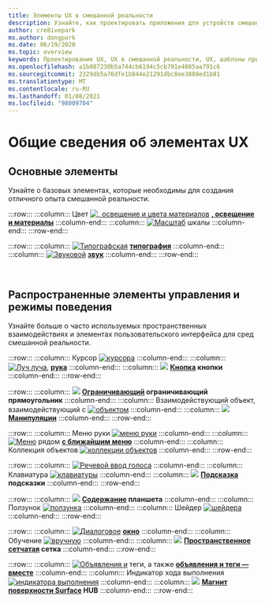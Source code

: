 ```yaml
---
title: Элементы UX в смешанной реальности
description: Узнайте, как проектировать приложения для устройств смешанной реальности с помощью базовых элементов, общих элементов управления и поведений.
author: cre8ivepark
ms.author: dongpark
ms.date: 06/19/2020
ms.topic: overview
keywords: Проектирование UX, UX в смешанной реальности, UX, шаблоны приложений, элементы управления, стиль, HoloLens, взаимодействие, пространственное взаимодействие, пространственный пользовательский интерфейс, элементы UX, варианты поведения, стандартные блоки, типографские цвета, гарнитура смешанной реальности, гарнитура Windows Mixed Reality, гарнитура виртуальной реальности, HoloLens, МРТК, набор средств смешанной реальности
ms.openlocfilehash: a1b087230b5a744cb6194c5cb791e4085aa791c6
ms.sourcegitcommit: 2329db5a76dfe1b844e21291dbc8ee3888ed1b81
ms.translationtype: MT
ms.contentlocale: ru-RU
ms.lasthandoff: 01/08/2021
ms.locfileid: "98009704"
---
```

# <a name="ux-elements-overview"></a>Общие сведения об элементах UX

## <a name="foundational-elements"></a>Основные элементы

Узнайте о базовых элементах, которые необходимы для создания отличного опыта смешанной реальности.

:::row:::
    :::column:::
       Цвет [ ![ , освещение и цвета материалов](images/640px-fragments.png)](color-light-and-materials.md) **[, освещение и материалы](color-light-and-materials.md)**
    :::column-end:::
    :::column:::
       [ ![ Масштаб](images/volvo-cars-microsoft-hololens-experience01-640px.png)](scale.md) шкалы **[](scale.md)**
    :::column-end:::
:::row-end:::

:::row:::
    :::column:::
       [ ![ Типографская](images/typography-cover.png)](typography.md) **[типография](typography.md)**
    :::column-end:::
    :::column:::
       [ ![ Звуковой](images/spatialaudio.png)](spatial-sound-design.md) **[звук](spatial-sound-design.md)**
    :::column-end:::
:::row-end:::

<br>

## <a name="common-controls-and-behaviors"></a>Распространенные элементы управления и режимы поведения

Узнайте больше о часто используемых пространственных взаимодействиях и элементах пользовательского интерфейса для сред смешанной реальности.

:::row:::
    :::column:::
       Курсор [ ![ курсора](images/UX_Hero_Cursor.jpg)](cursors.md) **[](cursors.md)**
    :::column-end:::
    :::column:::
       [ ![ Луч луча,](images/UX_Hero_HandRay.jpg)](point-and-commit.md) **[рука](point-and-commit.md)**
    :::column-end:::
    :::column:::
       [ ![](images/UX_Hero_Button.jpg)](button.md) **[Кнопка](button.md) кнопки**
    :::column-end:::
:::row-end:::

:::row:::
    :::column:::
       [ ![](images/UX_Hero_BoundingBox.jpg)](app-bar-and-bounding-box.md) **[Ограничивающий](app-bar-and-bounding-box.md) ограничивающий прямоугольник**
    :::column-end:::
    :::column:::
       Взаимодействующий объект, взаимодействующий с [ ![ объектом](images/UX_Hero_Interactable.jpg)](interactable-object.md) **[](interactable-object.md)**
    :::column-end:::
    :::column:::
       [ ![](images/UX_Hero_Manipulation.jpg)](direct-manipulation.md) **[Манипуляции](direct-manipulation.md)**
    :::column-end:::
:::row-end:::

:::row:::
    :::column:::
       Меню руки [ ![ меню руки](images/UX_Hero_HandMenu.jpg)](hand-menu.md) **[](hand-menu.md)**
    :::column-end:::
    :::column:::
       [ ![ Меню](images/UX_Hero_NearMenu.jpg)](near-menu.md) рядом **[с ближайшим меню](near-menu.md)**
    :::column-end:::
    :::column:::
       Коллекция объектов [ ![ коллекции объектов](images/UX_Hero_ObjectCollection.jpg)](object-collection.md) **[](object-collection.md)**
    :::column-end:::
:::row-end:::

:::row:::
    :::column:::
       [ ![ Речевой ввод голоса](images/UX_Hero_VoiceCommand.jpg)](voice-input.md) **[](voice-input.md)**
    :::column-end:::
    :::column:::
       Клавиатура [ ![ клавиатуры](images/UX_Hero_Keyboard.jpg)](keyboard.md) **[](keyboard.md)**
    :::column-end:::
    :::column:::
       [ ![](images/UX_Hero_Tooltip.jpg)](tooltip.md) **[Подсказка](tooltip.md) подсказки**
    :::column-end:::
:::row-end:::

:::row:::
    :::column:::
       [ ![](images/UX_Hero_Slate.jpg)](slate.md) **[Содержание](slate.md) планшета**
    :::column-end:::
    :::column:::
       Ползунок [ ![ ползунка](images/UX_Hero_Slider.jpg)](slider.md) **[](slider.md)**
    :::column-end:::
    :::column:::
        Шейдер [ ![ шейдера](images/UX_Hero_StandardShader.jpg)](shader.md) **[](shader.md)**
    :::column-end:::
:::row-end:::

:::row:::
    :::column:::
       [ ![ Диалоговое](images/MRTK_UX_Dialog.jpg)](dialog-ui.md) **[окно](dialog-ui.md)**
    :::column-end:::
    :::column:::
       Обучение [ ![ вручную](images/HandCoach/MRTK_handCoach.jpg)](hand-coach.md) **[](hand-coach.md)**
    :::column-end:::
    :::column:::
       [ ![](images/MRTK_PulseShader_SpatialMesh.gif)](spatial-mesh-ux.md) **[Пространственное сетчатая](spatial-mesh-ux.md) сетка**
    :::column-end:::
:::row-end:::

:::row:::
    :::column:::
        [ ![ Объявления и](images/MRTK_TagAlong.gif)](billboarding-and-tag-along.md) теги, а также **[объявления и теги — вместе](billboarding-and-tag-along.md)**
    :::column-end:::
    :::column:::
       Индикатор хода выполнения [ ![ индикатора выполнения](images/MRTK_ProgressIndicator.gif)](progress.md) **[](progress.md)**
    :::column-end:::
    :::column:::
       [ ![](images/MRTK_SurfaceMagnetism.gif)](surface-magnetism.md) **[Магнит поверхности Surface](surface-magnetism.md) HUB**
    :::column-end:::
:::row-end:::

<br>
